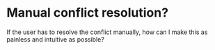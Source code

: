 # Manual conflict resolution?

If the user has to resolve the conflict manually, how can I make this as painless and intuitive as possible?
